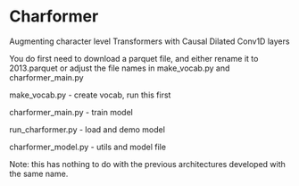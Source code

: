 # Charformer
Augmenting character level Transformers with Causal Dilated Conv1D layers

You do first need to download a parquet file, and either rename it to 2013.parquet or adjust the file names in make_vocab.py and charformer_main.py

make_vocab.py - create vocab, run this first

charformer_main.py - train model

run_charformer.py - load and demo model

charformer_model.py - utils and model file


Note: this has nothing to do with the previous architectures developed with the same name.
